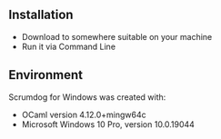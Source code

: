 ## Installation

- Download to somewhere suitable on your machine 
- Run it via Command Line

## Environment 

Scrumdog for Windows was created with:

- OCaml version 4.12.0+mingw64c
- Microsoft Windows 10 Pro,  version 10.0.19044

